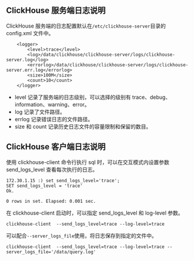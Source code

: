 ## 	ClickHouse 服务端日志说明
ClickHouse 服务端的日志配置默认在`/etc/clickhouse-server`目录的 config.xml 文件中。
```
    <logger>
        <level>trace</level>
        <log>/data/clickhouse/clickhouse-server/logs/clickhouse-server.log</log>
        <errorlog>/data/clickhouse/clickhouse-server/logs/clickhouse-server.err.log</errorlog>
        <size>100M</size>
        <count>10</count>
    </logger>
```

- level 记录了服务端的日志级别，可以选择的级别有 trace、debug、information、warning、error。
- log 记录了文件路径。
- errlog 记录错误日志的文件路径。
- size 和 count 记录历史日志文件的容量限制和保留的数目。

## ClickHouse 客户端日志说明
使用 clickhouse-client 命令行执行 sql 时，可以在交互模式内设置参数 send_logs_level 查看每次执行的日志。
```
172.30.1.15 :) set send_logs_level='trace';  
SET send_logs_level = 'trace'
Ok.

0 rows in set. Elapsed: 0.001 sec. 
```

在 clickhouse-client 启动时，可以指定 send_logs_level 和 log-level 参数。
```
clickhouse-client  --send_logs_level=trace --log-level=trace
```
可以配合`--server_logs_file`使用，将日志保存到指定的文件中。
```
clickhouse-client  --send_logs_level=trace --log-level=trace --server_logs_file='/data/query.log'
```
